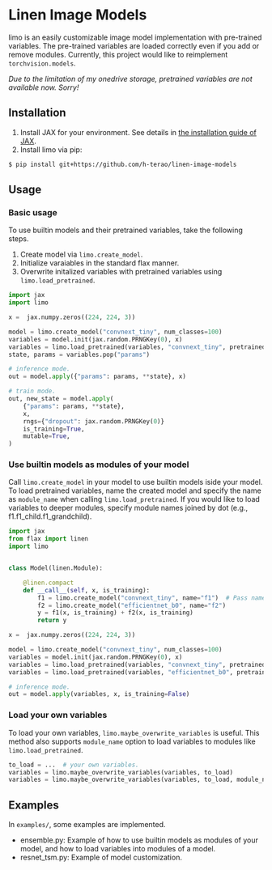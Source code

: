# Linen Image Models

limo is an easily customizable image model implementation with pre-trained variables. The pre-trained variables are loaded correctly even if you add or remove modules. Currently, this project would like to reimplement `torchvision.models`.

*Due to the limitation of my onedrive storage, pretrained variables are not available now. Sorry!*


## Installation

1. Install JAX for your environment. See details in [the installation guide of JAX](https://github.com/google/jax#installation).
2. Install limo via pip:
```bash
$ pip install git+https://github.com/h-terao/linen-image-models
```

## Usage

### Basic usage

To use builtin models and their pretrained variables, take the following steps.
1. Create model via `limo.create_model`.
2. Initialize varaiables in the standard flax manner.
3. Overwrite initalized variables with pretrained variables using `limo.load_pretrained`.

```python
import jax
import limo

x =  jax.numpy.zeros((224, 224, 3))

model = limo.create_model("convnext_tiny", num_classes=100)
variables = model.init(jax.random.PRNGKey(0), x)
variables = limo.load_pretrained(variables, "convnext_tiny", pretrained=True)
state, params = variables.pop("params")

# inference mode.
out = model.apply({"params": params, **state}, x)

# train mode.
out, new_state = model.apply(
    {"params": params, **state},
    x,
    rngs={"dropout": jax.random.PRNGKey(0)}
    is_training=True,
    mutable=True,
)
```

### Use builtin models as modules of your model


Call `limo.create_model` in your model to use builtin models iside your model. To load pretrained variables, name the created model and specify the name as `module_name` when calling `limo.load_pretrained`. If you would like to load variables to deeper modules, specify module names joined by dot (e.g., f1.f1_child.f1_grandchild).

```python
import jax
from flax import linen
import limo


class Model(linen.Module):

    @linen.compact
    def __call__(self, x, is_training):
        f1 = limo.create_model("convnext_tiny", name="f1")  # Pass name to load variables.
        f2 = limo.create_model("efficientnet_b0", name="f2")
        y = f1(x, is_training) + f2(x, is_training)
        return y

x =  jax.numpy.zeros((224, 224, 3))

model = limo.create_model("convnext_tiny", num_classes=100)
variables = model.init(jax.random.PRNGKey(0), x)
variables = limo.load_pretrained(variables, "convnext_tiny", pretrained=True, module_name="f1")
variables = limo.load_pretrained(variables, "efficientnet_b0", pretrained=True, module_name="f2")

# inference mode.
out = model.apply(variables, x, is_training=False)
```


### Load your own variables

To load your own variables, `limo.maybe_overwrite_variables` is useful. This method also supports `module_name` option to load variables to modules like `limo.load_pretrained`.

```python
to_load = ...  # your own variables.
variables = limo.maybe_overwrite_variables(variables, to_load)
variables = limo.maybe_overwrite_variables(variables, to_load, module_name="f1")  # load variables to `f1` module.
```


## Examples

In `examples/`, some examples are implemented.

- ensemble.py: Example of how to use builtin models as modules of your model, and how to load variables into modules of a model.
- resnet_tsm.py: Example of model customization.
